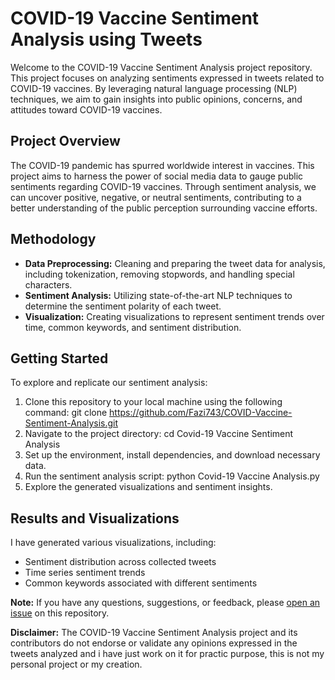 # COVID-19 Vaccine Sentiment Analysis using Tweets

Welcome to the COVID-19 Vaccine Sentiment Analysis project repository. This project focuses on analyzing sentiments expressed in tweets related to COVID-19 vaccines. By leveraging natural language processing (NLP) techniques, we aim to gain insights into public opinions, concerns, and attitudes toward COVID-19 vaccines.

## Project Overview

The COVID-19 pandemic has spurred worldwide interest in vaccines. This project aims to harness the power of social media data to gauge public sentiments regarding COVID-19 vaccines. Through sentiment analysis, we can uncover positive, negative, or neutral sentiments, contributing to a better understanding of the public perception surrounding vaccine efforts.

## Methodology

- **Data Preprocessing:** Cleaning and preparing the tweet data for analysis, including tokenization, removing stopwords, and handling special characters.
- **Sentiment Analysis:** Utilizing state-of-the-art NLP techniques to determine the sentiment polarity of each tweet.
- **Visualization:** Creating visualizations to represent sentiment trends over time, common keywords, and sentiment distribution.

## Getting Started

To explore and replicate our sentiment analysis:

1. Clone this repository to your local machine using the following command:
   git clone https://github.com/Fazi743/COVID-Vaccine-Sentiment-Analysis.git
2. Navigate to the project directory:
   cd Covid-19 Vaccine Sentiment Analysis
3. Set up the environment, install dependencies, and download necessary data.
4. Run the sentiment analysis script:
   python Covid-19 Vaccine Analysis.py
5. Explore the generated visualizations and sentiment insights.

## Results and Visualizations

I have generated various visualizations, including:

- Sentiment distribution across collected tweets
- Time series sentiment trends
- Common keywords associated with different sentiments

**Note:** If you have any questions, suggestions, or feedback, please [open an issue](https://github.com/Fazi743/COVID-Vaccine-Sentiment-Analysis/issues) on this repository.

**Disclaimer:** The COVID-19 Vaccine Sentiment Analysis project and its contributors do not endorse or validate any opinions expressed in the tweets analyzed and i have just work on it for practic purpose, this is not my personal project or my creation.
